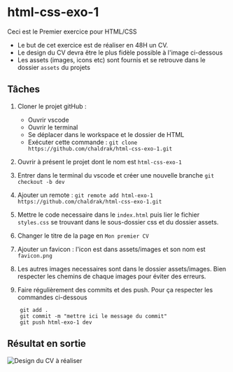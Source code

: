 # html-css-exo-1

Ceci est le Premier exercice pour HTML/CSS

- Le but de cet exercice est de réaliser en 48H un CV.
- Le design du CV devra être le plus fidèle possible à l'image ci-dessous
- Les assets (images, icons etc) sont fournis et se retrouve dans le dossier `assets` du projets

## Tâches

1. Cloner le projet gitHub :

   - Ouvrir vscode
   - Ouvrir le terminal
   - Se déplacer dans le workspace et le dossier de HTML
   - Exécuter cette commande : `git clone https://github.com/chaldrak/html-css-exo-1.git`

2. Ouvrir à présent le projet dont le nom est `html-css-exo-1`

3. Entrer dans le terminal du vscode et créer une nouvelle branche `git checkout -b dev`

4. Ajouter un remote : `git remote add html-exo-1 https://github.com/chaldrak/html-css-exo-1.git`

5. Mettre le code necessaire dans le `index.html` puis lier le fichier `styles.css` se trouvant dans le sous-dossier css et du dossier assets.

6. Changer le titre de la page en `Mon premier CV`

7. Ajouter un favicon : l'icon est dans assets/images et son nom est `favicon.png`

8. Les autres images necessaires sont dans le dossier assets/images. Bien respecter les chemins de chaque images pour éviter des erreurs.

9. Faire régulièrement des commits et des push. Pour ça respecter les commandes ci-dessous

```
    git add .
    git commit -m "mettre ici le message du commit"
    git push html-exo-1 dev
```

## Résultat en sortie

![Design du CV à réaliser](https://res.cloudinary.com/dumxkdcvd/image/upload/v1692688654/student-resume-example_t1hqt2.jpg)
